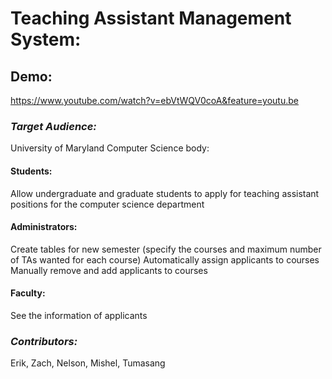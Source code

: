 # Teaching Assistant Management System:
## Demo: 
https://www.youtube.com/watch?v=ebVtWQV0coA&feature=youtu.be

### *Target Audience:*
University of Maryland Computer Science body: 

#### Students: 
Allow undergraduate and graduate students to apply for teaching assistant positions for the computer science department

#### Administrators: 
Create tables for new semester (specify the courses and maximum number of TAs wanted for each course)
Automatically assign applicants to courses
Manually remove and add applicants to courses 

#### Faculty:
See the information of applicants


### *Contributors:*
Erik,
Zach,
Nelson,
Mishel,
Tumasang


